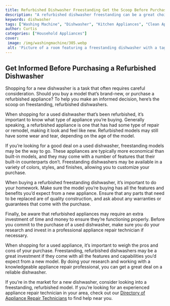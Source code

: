 ```yaml
---
title: Refurbished Dishwasher Freestanding Get the Scoop Before Purchasing
description: "A refurbished dishwasher freestanding can be a great choice for budget shoppers but is it worth the savings Find out if its the right choice for you with this guide that covers all you need to know about purchasing a used dishwasher"
keywords: dishwasher
tags: ["Washing Machine", "Dishwasher", "Kitchen Appliances", "Clean Appliance"]
author: Curtis
categories: ["Household Appliances"]
cover: 
 image: /img/washingmachine/305.webp
 alt: 'Picture of a room featuring a freestanding dishwasher with a tag that reads Refurbished'
---
```

## Get Informed Before Purchasing a Refurbished Dishwasher

Shopping for a new dishwasher is a task that often requires careful consideration. Should you buy a model that’s brand-new, or purchase a refurbished appliance? To help you make an informed decision, here’s the scoop on freestanding, refurbished dishwashers.

When shopping for a used dishwasher that’s been refurbished, it’s important to know what type of appliance you’re buying. Generally speaking, a refurbished appliance is one that has had some type of repair or remodel, making it look and feel like new. Refurbished models may still have some wear and tear, depending on the age of the model.

If you’re looking for a good deal on a used dishwasher, freestanding models may be the way to go. These appliances are typically more economical than built-in models, and they may come with a number of features that their built-in counterparts don’t. Freestanding dishwashers may be available in a variety of colors, styles, and finishes, allowing you to customize your purchase.

When buying a refurbished freestanding dishwasher, it’s important to do your homework. Make sure the model you’re buying has all the features and benefits you’d expect from a new appliance. Ensure that any parts that need to be replaced are of quality construction, and ask about any warranties or guarantees that come with the purchase.

Finally, be aware that refurbished appliances may require an extra investment of time and money to ensure they’re functioning properly. Before you commit to the purchase of a used dishwasher, make sure you do your research and invest in a professional appliance repair technician if necessary.

When shopping for a used appliance, it’s important to weigh the pros and cons of your purchase. Freestanding, refurbished dishwashers may be a great investment if they come with all the features and capabilities you’d expect from a new model. By doing your research and working with a knowledgeable appliance repair professional, you can get a great deal on a reliable dishwasher.

If you’re in the market for a new dishwasher, consider looking into a freestanding, refurbished model. If you’re looking for an experienced appliance repair technician in your area, check out our [Directory of Appliance Repair Technicians](./pages/appliance-repair-technicians) to find help near you.
